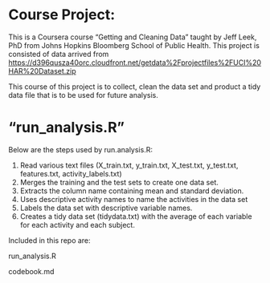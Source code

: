
Course Project: 
========================================
This is a Coursera course “Getting  and Cleaning Data” taught by Jeff Leek, PhD  from  Johns Hopkins Bloomberg School of Public Health.   This project is consisted of data arrived from https://d396qusza40orc.cloudfront.net/getdata%2Fprojectfiles%2FUCI%20HAR%20Dataset.zip

This course of this project is to collect, clean the data set and product a tidy data file that is to be used for future analysis. 



“run_analysis.R”
========================================

Below are the steps used by run.analysis.R:

1.	 Read various text files (X_train.txt, y_train.txt, X_test.txt, y_test.txt, features.txt, activity_labels.txt)
2.	Merges the training and the test sets to create one data set.
3.	Extracts the column name containing mean and standard deviation. 
4.	Uses descriptive activity names to name the activities in the data set
5.	Labels the data set with descriptive variable names. 
6.	Creates a tidy data set (tidydata.txt) with the average of each variable for each activity and each subject. 


Included in this repo are:

run_analysis.R

codebook.md
 
